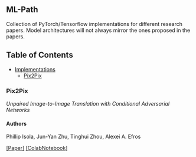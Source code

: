 ## ML-Path

Collection of PyTorch/Tensorflow implementations for different research papers. Model architectures will not always mirror the ones proposed in the papers. 


## Table of Contents
* [Implementations](#implementations)
    + [Pix2Pix](#pix2pix)


### Pix2Pix
_Unpaired Image-to-Image Translation with Conditional Adversarial Networks_

#### Authors
Phillip Isola, Jun-Yan Zhu, Tinghui Zhou, Alexei A. Efros

[[Paper]](https://arxiv.org/abs/1611.07004) [[ColabNotebook]](implementations/pix2pix.ipynb)
